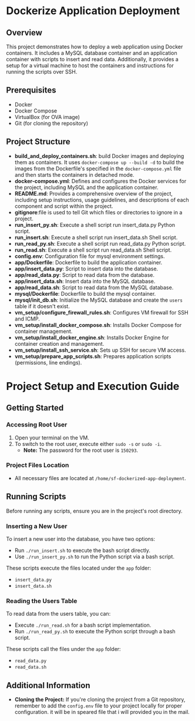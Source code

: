 # Dockerize Application Deployment

## Overview

This project demonstrates how to deploy a web application using Docker containers. It includes a MySQL database container and an application container with scripts to insert and read data. Additionally, it provides a setup for a virtual machine to host the containers and instructions for running the scripts over SSH.

## Prerequisites

- Docker
- Docker Compose
- VirtualBox (for OVA image)
- Git (for cloning the repository)

## Project Structure
- **build_and_deploy_containers.sh**: build Docker images and deploying them as containers. It uses `docker-compose up --build -d` to build the images from the Dockerfile's specified in the `docker-compose.yml` file and then starts the containers in detached mode.
- **docker-compose.yml**: Defines and configures the Docker services for the project, including MySQL and the application container.
- **README.md**: Provides a comprehensive overview of the project, including setup instructions, usage guidelines, and descriptions of each component and script within the project.
- **gitignore**:file is used to tell Git which files or directories to ignore in a project.
- **run_insert_py.sh**: Execute a shell script run insert_data.py Python script.
- **run_insert.sh**: Execute a shell script run insert_data.sh Shell script.
- **run_read_py.sh**: Execute a shell script run read_data.py Python script.
- **run_read.sh**: Execute a shell script run read_data.sh Shell script.
- **config.env**: Configuration file for mysql environment settings.
- **app/Dockerfile**: Dockerfile to build the application container.
- **app/insert_data.py**: Script to insert data into the database.
- **app/read_data.py**: Script to read data from the database.
- **app/insert_data.sh**: Insert data into the MySQL database.
- **app/read_data.sh**: Script to read data from the MySQL database.
- **mysql/Dockerfile**: Dockerfile to build the mysql container.
- **mysql/init_db.sh**: Initialize the MySQL database and create the `users` table if it doesn't exist.
- **vm_setup/configure_firewall_rules.sh**: Configures VM firewall for SSH and ICMP.
- **vm_setup/install_docker_compose.sh**: Installs Docker Compose for container management.
- **vm_setup/install_docker_engine.sh**: Installs Docker Engine for container creation and management.
- **vm_setup/install_ssh_service.sh**: Sets up SSH for secure VM access.
- **vm_setup/prepare_app_scripts.sh**: Prepares application scripts (permissions, line endings).

# Project Setup and Execution Guide

## Getting Started

### Accessing Root User
1. Open your terminal on the VM.
2. To switch to the root user, execute either `sudo -s` or `sudo -i`.
   - **Note:** The password for the root user is `150293`.

### Project Files Location
- All necessary files are located at `/home/sf-dockerized-app-deployment`.

## Running Scripts

Before running any scripts, ensure you are in the project's root directory.

### Inserting a New User
To insert a new user into the database, you have two options:
- Run `./run_insert.sh` to execute the bash script directly.
- Use `./run_insert_py.sh` to run the Python script via a bash script.

These scripts execute the files located under the `app` folder:
- `insert_data.py`
- `insert_data.sh`

### Reading the Users Table
To read data from the users table, you can:
- Execute `./run_read.sh` for a bash script implementation.
- Run `./run_read_py.sh` to execute the Python script through a bash script.

These scripts call the files under the `app` folder:
- `read_data.py`
- `read_data.sh`

## Additional Information

- **Cloning the Project:** If you're cloning the project from a Git repository, remember to add the `config.env` file to your project locally for proper configuration. it will be in speared file that i will provided you in the mail.